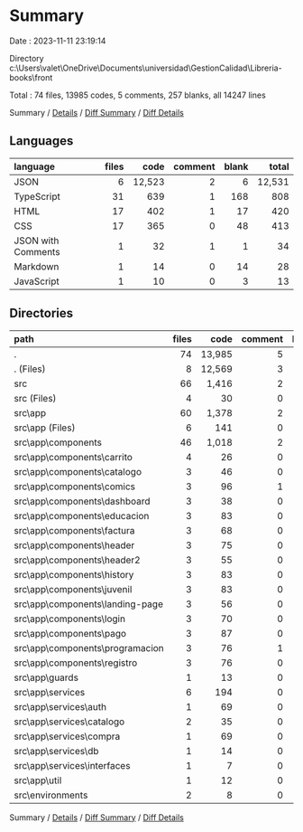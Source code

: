# Summary

Date : 2023-11-11 23:19:14

Directory c:\\Users\\valet\\OneDrive\\Documents\\universidad\\GestionCalidad\\Libreria-books\\front

Total : 74 files,  13985 codes, 5 comments, 257 blanks, all 14247 lines

Summary / [Details](details.md) / [Diff Summary](diff.md) / [Diff Details](diff-details.md)

## Languages
| language | files | code | comment | blank | total |
| :--- | ---: | ---: | ---: | ---: | ---: |
| JSON | 6 | 12,523 | 2 | 6 | 12,531 |
| TypeScript | 31 | 639 | 1 | 168 | 808 |
| HTML | 17 | 402 | 1 | 17 | 420 |
| CSS | 17 | 365 | 0 | 48 | 413 |
| JSON with Comments | 1 | 32 | 1 | 1 | 34 |
| Markdown | 1 | 14 | 0 | 14 | 28 |
| JavaScript | 1 | 10 | 0 | 3 | 13 |

## Directories
| path | files | code | comment | blank | total |
| :--- | ---: | ---: | ---: | ---: | ---: |
| . | 74 | 13,985 | 5 | 257 | 14,247 |
| . (Files) | 8 | 12,569 | 3 | 21 | 12,593 |
| src | 66 | 1,416 | 2 | 236 | 1,654 |
| src (Files) | 4 | 30 | 0 | 9 | 39 |
| src\\app | 60 | 1,378 | 2 | 225 | 1,605 |
| src\\app (Files) | 6 | 141 | 0 | 19 | 160 |
| src\\app\\components | 46 | 1,018 | 2 | 158 | 1,178 |
| src\\app\\components\\carrito | 4 | 26 | 0 | 10 | 36 |
| src\\app\\components\\catalogo | 3 | 46 | 0 | 5 | 51 |
| src\\app\\components\\comics | 3 | 96 | 1 | 11 | 108 |
| src\\app\\components\\dashboard | 3 | 38 | 0 | 11 | 49 |
| src\\app\\components\\educacion | 3 | 83 | 0 | 11 | 94 |
| src\\app\\components\\factura | 3 | 68 | 0 | 5 | 73 |
| src\\app\\components\\header | 3 | 75 | 0 | 13 | 88 |
| src\\app\\components\\header2 | 3 | 55 | 0 | 14 | 69 |
| src\\app\\components\\history | 3 | 83 | 0 | 12 | 95 |
| src\\app\\components\\juvenil | 3 | 83 | 0 | 12 | 95 |
| src\\app\\components\\landing-page | 3 | 56 | 0 | 13 | 69 |
| src\\app\\components\\login | 3 | 70 | 0 | 13 | 83 |
| src\\app\\components\\pago | 3 | 87 | 0 | 7 | 94 |
| src\\app\\components\\programacion | 3 | 76 | 1 | 11 | 88 |
| src\\app\\components\\registro | 3 | 76 | 0 | 10 | 86 |
| src\\app\\guards | 1 | 13 | 0 | 2 | 15 |
| src\\app\\services | 6 | 194 | 0 | 43 | 237 |
| src\\app\\services\\auth | 1 | 69 | 0 | 12 | 81 |
| src\\app\\services\\catalogo | 2 | 35 | 0 | 13 | 48 |
| src\\app\\services\\compra | 1 | 69 | 0 | 12 | 81 |
| src\\app\\services\\db | 1 | 14 | 0 | 5 | 19 |
| src\\app\\services\\interfaces | 1 | 7 | 0 | 1 | 8 |
| src\\app\\util | 1 | 12 | 0 | 3 | 15 |
| src\\environments | 2 | 8 | 0 | 2 | 10 |

Summary / [Details](details.md) / [Diff Summary](diff.md) / [Diff Details](diff-details.md)